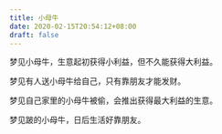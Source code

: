 ```yaml
---
title: 小母牛
date: 2020-02-15T20:54:12+08:00
draft: false
---
```


梦见小母牛，生意起初获得小利益，但不久能获得大利益。



梦见有人送小母牛给自己，只有靠朋友才能发财。



梦见自己家里的小母牛被偷，会推出获得最大利益的生意。



梦见跛的小母牛，日后生活好靠朋友。

